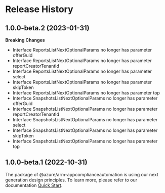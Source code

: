 # Release History
    
## 1.0.0-beta.2 (2023-01-31)
    
**Breaking Changes**

  - Interface ReportsListNextOptionalParams no longer has parameter offerGuid
  - Interface ReportsListNextOptionalParams no longer has parameter reportCreatorTenantId
  - Interface ReportsListNextOptionalParams no longer has parameter select
  - Interface ReportsListNextOptionalParams no longer has parameter skipToken
  - Interface ReportsListNextOptionalParams no longer has parameter top
  - Interface SnapshotsListNextOptionalParams no longer has parameter offerGuid
  - Interface SnapshotsListNextOptionalParams no longer has parameter reportCreatorTenantId
  - Interface SnapshotsListNextOptionalParams no longer has parameter select
  - Interface SnapshotsListNextOptionalParams no longer has parameter skipToken
  - Interface SnapshotsListNextOptionalParams no longer has parameter top
    
    
## 1.0.0-beta.1 (2022-10-31)

The package of @azure/arm-appcomplianceautomation is using our next generation design principles. To learn more, please refer to our documentation [Quick Start](https://aka.ms/js-track2-quickstart).
